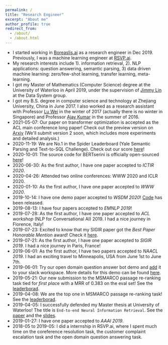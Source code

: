 ```yaml
---
permalink: /
title: "Research Engineer"
excerpt: "About me"
author_profile: true
redirect_from: 
  - /about/
  - /about.html
---
```

- I started working in [Boreaslis.ai](https://www.borealisai.com/en/) as a research engineer in Dec 2019. Previously, I was a machine learning engineer at [RSVP.ai](https://rsvp.ai/en/#/index).
- My research interests include 1). information retrieval, 2). NLP applications: question answering, semantic parsing, 3) data driven machine learning: zero/few-shot learning, transfer learning, meta-learning. 
- I got my Master of Mathematics (Computer Science) degree at the University of Waterloo in April 2019, under the supervision of [Jimmy Lin](https://cs.uwaterloo.ca/~jimmylin/) at the Data System group.
- I got my B.S. degree in computer science and technology at Zhejiang University, China in June 2017. I also worked as a research assistant with Professor [Lu Wei](https://istd.sutd.edu.sg/people/faculty/lu-wei) in the winter of 2017 (actually there is no winter in Singapore) and Professor [Ajay Kumar](https://www4.comp.polyu.edu.hk/~csajaykr/) in the summer of 2016.
- 2021-05-07: Our paper on transformer optimization is accepted as the ACL main conference long paper! Check out the preview version on [Arxiv](https://arxiv.org/abs/2012.15355) (We'll submit version 2 soon, which includes more experiments and detailed analysis.)
- 2020-11-19: We are No.1 in the Spider Leaderboard (Yale Semantic Parsing and Text-to-SQL Challenge). Check out our score [here](https://yale-lily.github.io/spider)!
- 2020-10-01: The source code for BERTserini is officially open-sourced [here](https://github.com/rsvp-ai/bertserini)!
- 2020-06-30: As the first author, I have one paper accepted to *ICTIR 2020*. 
- 2020-04-26: Attended two online conferences: WWW 2020 and ICLR 2020. 
- 2020-01-10: As the first author, I have one paper accepted to *WWW 2020*. 
- 2019-10-14: I have one demo paper accepted to *WSDM 2020*! [Code](https://github.com/capreolus-ir/capreolus) has been released.
- 2019-08-13: I have four papers accepted to *EMNLP 2019*!
- 2019-07-28: As the first author, I have one paper accepted to *ACL workshop* (NLP for Conversational AI) 2019. I had a nice journey in Florence, Italy!
- 2019-07-23: Excited to know that my SIGIR paper got the *Best Paper Honorable Mention* award! Check it [here](https://arxiv.org/abs/1904.09171).
- 2019-07-21: As the first author, I have one paper accepted to *SIGIR 2019*. I had a nice journey in Paris, France!
- 2019-06-01: As the first author, I have two papers accepted to *NAACL 2019*. I had an exciting travel to Minneapolis, USA from June 1st to June 7th.
- 2019-06-01: Try our open domain question answer bot demo and [add](https://slack.com/apps/AJ3A5LMS5-dodo?next_id=0) it to your slack workspace. More details for this demo can be found [here](https://amyxie361.github.io/BERTserini/).
- 2019-05-21: Our new submission to the MSMARCO passage re-ranking task tied for *first plac*e with a MRR of 0.383 on the eval set! See the [leaderborad](http://www.msmarco.org/leaders.aspx).
- 2019-04-08: We are the top one in MSMARCO passage re-ranking task! See the [leaderborad](http://www.msmarco.org/leaders.aspx).
- 2019-04-05: I successfully defended my Master thesis at University of Waterloo! The title is `End-to-end Neural Information Retrieval`. See the [paper](https://uwspace.uwaterloo.ca/handle/10012/14597) and the [slides](http://Victor0118.github.io/files/Thesis_slide.pdf).
- 2019-01-27: I have one paper accepted to *AAAI 2019*.
- 2018-05 to 2019-05: I did a internship in RSVP.ai, where I spent much time on the coreference resolution task, the customer complaint escalation task and the open domain question answering task.
